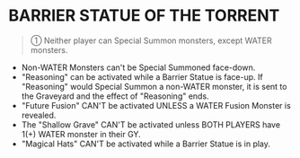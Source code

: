 # BARRIER STATUE OF THE TORRENT

> ① Neither player can Special Summon monsters, except WATER monsters.

*   Non-WATER Monsters can't be Special Summoned face-down.
*   "Reasoning" can be activated while a Barrier Statue is face-up. If "Reasoning" would Special Summon a non-WATER monster, it is sent to the Graveyard and the effect of "Reasoning" ends.
*   "Future Fusion" CAN'T be activated UNLESS a WATER Fusion Monster is revealed.
*   The "Shallow Grave" CAN'T be activated unless BOTH PLAYERS have 1(+) WATER monster in their GY.
*   "Magical Hats" CAN'T be activated while a Barrier Statue is in play.
